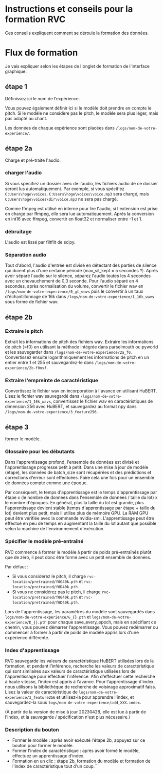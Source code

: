 Instructions et conseils pour la formation RVC
======================================
Ces conseils expliquent comment se déroule la formation des données.

# Flux de formation
Je vais expliquer selon les étapes de l'onglet de formation de l'interface graphique.

## étape 1
Définissez ici le nom de l'expérience.

Vous pouvez également définir ici si le modèle doit prendre en compte le pitch.
Si le modèle ne considère pas le pitch, le modèle sera plus léger, mais pas adapté au chant.

Les données de chaque expérience sont placées dans `/logs/nom-de-votre-experience/`.

## étape 2a
Charge et pré-traite l'audio.

### charger l'audio
Si vous spécifiez un dossier avec de l'audio, les fichiers audio de ce dossier seront lus automatiquement.
Par exemple, si vous spécifiez `C:Users\hoge\voices`, `C:Users\hoge\voices\voice.mp3` sera chargé, mais `C:Users\hoge\voices\dir\voice.mp3` ne sera pas chargé.

Comme ffmpeg est utilisé en interne pour lire l'audio, si l'extension est prise en charge par ffmpeg, elle sera lue automatiquement.
Après la conversion en int16 avec ffmpeg, convertir en float32 et normaliser entre -1 et 1.

### débruitage
L'audio est lissé par filtfilt de scipy.

### Séparation audio
Tout d'abord, l'audio d'entrée est divisé en détectant des parties de silence qui durent plus d'une certaine période (max_sil_kept = 5 secondes ?). Après avoir séparé l'audio sur le silence, séparez l'audio toutes les 4 secondes avec un chevauchement de 0,3 seconde. Pour l'audio séparé en 4 secondes, après normalisation du volume, convertir le fichier wav en `/logs/nom-de-votre-experience/0_gt_wavs` puis le convertir à un taux d'échantillonnage de 16k dans `/logs/nom-de-votre-experience/1_16k_wavs` sous forme de fichier wav.

## étape 2b
### Extraire le pitch
Extrait les informations de pitch des fichiers wav. Extraire les informations de pitch (=f0) en utilisant la méthode intégrée dans parselmouth ou pyworld et les sauvegarder dans `/logs/nom-de-votre-experience/2a_f0`. Convertissez ensuite logarithmiquement les informations de pitch en un entier entre 1 et 255 et sauvegardez-le dans `/logs/nom-de-votre-experience/2b-f0nsf`.

### Extraire l'empreinte de caractéristique
Convertissez le fichier wav en incorporation à l'avance en utilisant HuBERT. Lisez le fichier wav sauvegardé dans `/logs/nom-de-votre-experience/1_16k_wavs`, convertissez le fichier wav en caractéristiques de dimension 256 avec HuBERT, et sauvegardez au format npy dans `/logs/nom-de-votre-experience/3_feature256`.

## étape 3
former le modèle.
### Glossaire pour les débutants
Dans l'apprentissage profond, l'ensemble de données est divisé et l'apprentissage progresse petit à petit. Dans une mise à jour de modèle (étape), les données de batch_size sont récupérées et des prédictions et corrections d'erreur sont effectuées. Faire cela une fois pour un ensemble de données compte comme une époque.

Par conséquent, le temps d'apprentissage est le temps d'apprentissage par étape x (le nombre de données dans l'ensemble de données / taille du lot) x le nombre d'époques. En général, plus la taille du lot est grande, plus l'apprentissage devient stable (temps d'apprentissage par étape ÷ taille du lot) devient plus petit, mais il utilise plus de mémoire GPU. La RAM GPU peut être vérifiée avec la commande nvidia-smi. L'apprentissage peut être effectué en peu de temps en augmentant la taille du lot autant que possible selon la machine de l'environnement d'exécution.

### Spécifier le modèle pré-entraîné
RVC commence à former le modèle à partir de poids pré-entraînés plutôt que de zéro, il peut donc être formé avec un petit ensemble de données.

Par défaut :

- Si vous considérez le pitch, il charge `rvc-location/pretrained/f0G40k.pth` et `rvc-location/pretrained/f0D40k.pth`.
- Si vous ne considérez pas le pitch, il charge `rvc-location/pretrained/f0G40k.pth` et `rvc-location/pretrained/f0D40k.pth`.

Lors de l'apprentissage, les paramètres du modèle sont sauvegardés dans `logs/nom-de-votre-experience/G_{}.pth` et `logs/nom-de-votre-experience/D_{}.pth` pour chaque save_every_epoch, mais en spécifiant ce chemin, vous pouvez démarrer l'apprentissage. Vous pouvez redémarrer ou commencer à former à partir de poids de modèle appris lors d'une expérience différente.

### Index d'apprentissage
RVC sauvegarde les valeurs de caractéristique HuBERT utilisées lors de la formation, et pendant l'inférence, recherche les valeurs de caractéristique qui sont similaires aux valeurs de caractéristique utilisées lors de l'apprentissage pour effectuer l'inférence. Afin d'effectuer cette recherche à haute vitesse, l'index est appris à l'avance.
Pour l'apprentissage d'index, nous utilisons la bibliothèque de recherche de voisinage approximatif faiss. Lisez la valeur de caractéristique de `logs/nom-de-votre-experience/3_feature256` et utilisez-la pour apprendre l'index, et sauvegardez-la sous `logs/nom-de-votre-experience/add_XXX.index`.

(À partir de la version de mise à jour 20230428, elle est lue à partir de l'index, et la sauvegarde / spécification n'est plus nécessaire.)

### Description du bouton
- Former le modèle : après avoir exécuté l'étape 2b, appuyez sur ce bouton pour former le modèle.
- Former l'index de caractéristique : après avoir formé le modèle, effectuez un apprentissage d'index.
- Formation en un clic : étape 2b, formation du modèle et formation de l'index de caractéristique tout d'un coup.```
